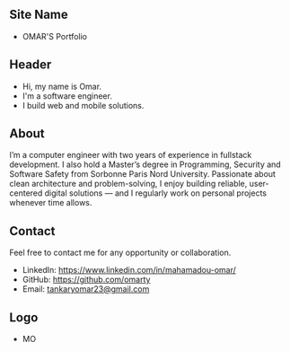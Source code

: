 ## Site Name
- OMAR'S Portfolio

## Header
- Hi, my name is Omar. 
- I'm a software engineer.
- I build web and mobile solutions.

## About
I’m a computer engineer with two years of experience in fullstack development. I also hold a Master’s degree in Programming, Security and Software Safety from Sorbonne Paris Nord University. Passionate about clean architecture and problem-solving, I enjoy building reliable, user-centered digital solutions — and I regularly work on personal projects whenever time allows.


## Contact
Feel free to contact me for any opportunity or collaboration.
- LinkedIn: https://www.linkedin.com/in/mahamadou-omar/
- GitHub: https://github.com/omarty
- Email: tankaryomar23@gmail.com

## Logo
- MO